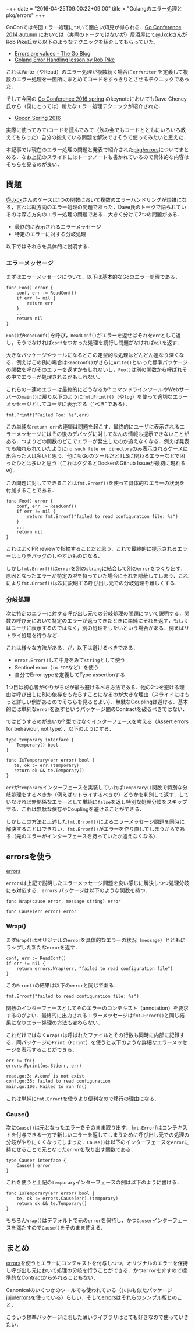 +++
date = "2016-04-25T09:00:22+09:00"
title = "Golangのエラー処理とpkg/errors"
+++

GoConでは毎回エラー処理について面白い知見が得られる．[Go Conference 2014 autumn](http://gocon.connpass.com/event/9748/) においては（実際のトークではないが）居酒屋にて[@Jxck](https://twitter.com/jxck_)さんがRob Pike氏から以下のようなテクニックを紹介してもらっていた．

- [Errors are values - The Go Blog](https://blog.golang.org/errors-are-values)
- [Golang Error Handling lesson by Rob Pike](http://jxck.hatenablog.com/entry/golang-error-handling-lesson-by-rob-pike)

これはWrite（やRead）のエラー処理が複数続く場合に`errWriter` を定義して複数のエラー処理を一箇所にまとめてコードをすっきりとさせるテクニックであった．

そして今回の [Go Conference 2016 spring](http://gocon.connpass.com/event/27521/) のkeynoteにおいてもDave Cheney氏から（僕にとっては）新たなエラー処理テクニックが紹介された．

- [Gocon Spring 2016](http://dave.cheney.net/paste/gocon-spring-2016.pdf)

実際に使ってみて/コードを読んでみて（飲み会でもコードとともにいろいろ教えてもらった）自分の抱えている問題を解決できそうで使ってみたいと思えた．

本記事では現在のエラー処理の問題と発表で紹介された[pkg/errors](https://godoc.org/github.com/pkg/errors)についてまとめる．なお上記のスライドにはトークノートも書かれているので具体的な内容はそちらを見るのが良い．

## 問題

[@Jxck](https://twitter.com/jxck_)さんのケースは1つの関数において複数のエラーハンドリングが煩雑になる，言わば縦方向のエラー処理の問題であった．Dave氏のトークで語られているのは深さ方向のエラー処理の問題である．大きく分けて2つの問題がある．

- 最終的に表示されるエラーメッセージ
- 特定のエラーに対する分岐処理

以下ではそれらを具体的に説明する．


### エラーメッセージ

まずはエラーメッセージについて．以下は基本的なGoのエラー処理である．

```golang
func Foo() error {
    conf, err := ReadConf()
    if err != nil {
        return err
    }
    ...
    return nil
}
```

`Foo()`が`ReadConf()`を呼び，`ReadConf()`がエラーを返せばそれを`err`として返し，そうでなければ`conf`をつかった処理を続行し問題がなければ`nil`を返す．

大きなパッケージやツールになるとこの定型的な処理はどんどん連なり深くなる．例えばこの例の場合は`ReadConf()`がさらに`Write()`といった標準パッケージの関数を呼びそのエラーを返すかもしれないし，`Foo()`は別の関数から呼ばれその中でエラーが処理されるかもしれない．

これらの一連のエラーは最終的にどうなるか? コマンドラインツールやWebサーバーの`main()`に戻り以下のように`fmt.Printf()`（や`log`）を使って適切なエラーメッセージとしてユーザに表示する（"べき"である）．

```golang
fmt.Printf("Failed Foo: %s",err)
```

この単純な`return err`の連鎖は問題を起こす．最終的にユーザに表示されるエラーメッセージにはその後のデバッグに対してなんの情報も提示できないことがある．つまりどの関数のどこでエラーが発生したのか追えなくなる．例えば発表でも触れられていたように`no such file or directory`のみ表示されるケースに出会った人は多いと思う．他にもGoのツールだとTLSに関わるエラーなどで困ったひとは多いと思う（これはググるとDockerのGithub Issueが最初に現れるw）．

この問題に対してできることは`fmt.Errorf()`を使って具体的なエラーの状況を付加することである．

```golang
func Foo() error {
    conf, err := ReadConf()
    if err != nil {
        return fmt.Errorf("failed to read configuration file: %s")
    }
    ...
    return nil
}
```

これはよくPR reviewで指摘することだと思う．これで最終的に提示されるエラーはよりデバッグのしやすいものになる．

しかし`fmt.Errorf()`は`error`を別の`string`に結合して別の`error`をつくり出す．原因となったエラーが特定の型を持っていた場合にそれを隠蔽してしまう．これにより`fmt.Errorf()`は次に説明する呼び出し元での分岐処理を難しくする．

### 分岐処理

次に特定のエラーに対する呼び出し元での分岐処理の問題について説明する．関数の呼び元において特定のエラーが返ってきたときに単純にそれを返す，もしくはユーザに表示するのではなく，別の処理をしたいという場合がある．例えばリトライ処理を行うなど．

これは様々な方法がある．が，以下は避けるべきである．

- `error.Error()`して中身をみて`string`として使う
- Sentinel error（`io.EOF`など）を使う
- 自分でError typeを定義してType assertionする

1つ目は初心者がやりがちだが最も避けるべき方法である．他の2つを避ける理由は呼び出しに別の依存をもたらすことになるのが大きな理由（スライドにはもっと詳しい例があるのでそちらを見るとよい）．無駄なCouplingは避ける．基本的には単純な`error`を返すというパッケージ間のContractを破るべきではない．

ではどうするのが良いか? 型ではなくインターフェースを考える（Assert errors for behaviour, not type）．以下のようにする．

```golang
type temporary interface {
    Temporary() bool 
}

func IsTemporary(err error) bool { 
   te, ok := err.(temporary) 
   return ok && te.Temporary() 
}
```

`err`が`temporary`インターフェースを実装していれば`Temporary()`関数で特別な分岐処理をするべきか（例えばリトライするべきか）どうかを判別して返す．していなければ無関係なエラーとして単純に`false`を返し特別な処理分岐をスキップする．これは無駄な依存やCouplingを避けることができる．

しかしこの方法と上述した`fmt.Errorf()`によるエラーメッセージ問題を同時に解決することはできない．`fmt.Errorf()`がエラーを作り直してしまうからである（元のエラーがインターフェースを持っていたか追えなくなる）．

## errorsを使う

[errors](https://godoc.org/github.com/pkg/errors)

`errors`は上記で説明したエラーメッセージ問題を良い感じに解決しつつ処理分岐にも対応する．`errors` パッケージは以下のような関数を持つ．

```golang
func Wrap(cause error, message string) error
```

```golang
func Cause(err error) error
```

### Wrap()

まず`Wrap()`はオリジナルの`error`を具体的なエラーの状況（`message`）とともにラップした新たな`error`を返す．

```golang
conf, err := ReadConf()
if err != nil {
    return errors.Wrap(err, "failed to read configuration file")
}
```

この`Error()`の結果は以下の`error`と同じである．

```golang
fmt.Errorf("failed to read configuration file: %s")
```

関数のインターフェースとしてそのエラーのコンテキスト（annotation）を要求するのがよい．最終的に出力されるエラーメッセージは`fmt.Errorf()`と同じ結果になりエラー処理の方法も変わらない．

これだけではなく`Wrap()`は呼ばれたファイルとその行数も同時に内部に記録する．同パッケージの`Print`（`Fprint`）を使うと以下のような詳細なエラーメッセージを表示することができる．

```golang
err := fn()
errors.Fprint(os.Stderr, err)
```

```bash
read.go:3: A.conf is not exist
conf.go:35: failed to read configuration
main.go:100: Failed to run fn()
```

これは単純に`fmt.Errorf`を使うより便利なので移行の理由になる．

### Cause()

次に`Cause()`は元となったエラーをそのまま取り出す．`fmt.Errorf`はコンテキストを付与できる一方で新しいエラーを返してしまうために呼び出し元での処理の分岐がやりにくくなってしまった．`Cause()`は以下のインターフェースを`error`に持たせることで元となった`error`を取り出す関数である．

```golang
type Causer interface {
    Cause() error
}
```

これを使うと上記の`temporary`インターフェースの例は以下のように書ける．


```golang
func IsTemporary(err error) bool { 
    te, ok := errors.Cause(err).(temporary)
    return ok && te.Temporary() 
}    
```

もちろん`Wrap()`はデフォルトで元の`error`を保持し，かつ`Causer`インターフェースを満たすので`Cause()`をそのまま使える．


## まとめ

[errors](https://godoc.org/github.com/pkg/errors)を使うとエラーにコンテキストを付与しつつ，オリジナルのエラーを保持し呼び出し元において処理の分岐を行うことができる．かつ`error`を介すので標準的なContractから外れることもない．

Canonicalのいくつかのツールでも使われている（`juju`も似たパッケージ[juju/errors](https://github.com/juju/errors)を使っている）らしい．そして[errors](https://godoc.org/github.com/pkg/errors)はそれらのシンプル版とのこと．

こういう標準パッケージに則した薄いライブラリはとても好きなので使っていきたい．














